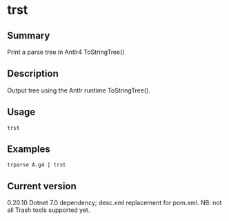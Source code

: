 # trst

## Summary

Print a parse tree in Antlr4 ToStringTree()

## Description

Output tree using the Antlr runtime ToStringTree().

## Usage

    trst

## Examples

    trparse A.g4 | trst

## Current version

0.20.10 Dotnet 7.0 dependency; desc.xml replacement for pom.xml. NB: not all Trash tools supported yet.
